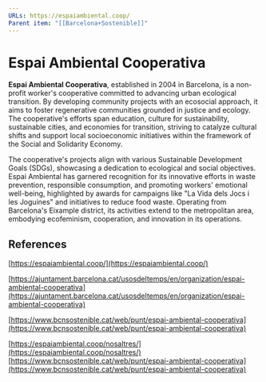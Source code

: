 ```yaml
---
URLs: https://espaiambiental.coop/
Parent item: "[[Barcelona+Sostenible]]"
---
```

# Espai Ambiental Cooperativa

**Espai Ambiental Cooperativa**, established in 2004 in Barcelona, is a non-profit worker's cooperative committed to advancing urban ecological transition. By developing community projects with an ecosocial approach, it aims to foster regenerative communities grounded in justice and ecology. The cooperative's efforts span education, culture for sustainability, sustainable cities, and economies for transition, striving to catalyze cultural shifts and support local socioeconomic initiatives within the framework of the Social and Solidarity Economy.

The cooperative's projects align with various Sustainable Development Goals (SDGs), showcasing a dedication to ecological and social objectives. Espai Ambiental has garnered recognition for its innovative efforts in waste prevention, responsible consumption, and promoting workers' emotional well-being, highlighted by awards for campaigns like "La Vida dels Jocs i les Joguines" and initiatives to reduce food waste. Operating from Barcelona's Eixample district, its activities extend to the metropolitan area, embodying ecofeminism, cooperation, and innovation in its operations.

## References

[https://espaiambiental.coop/](https://espaiambiental.coop/)

[https://ajuntament.barcelona.cat/usosdeltemps/en/organization/espai-ambiental-cooperativa](https://ajuntament.barcelona.cat/usosdeltemps/en/organization/espai-ambiental-cooperativa)

[https://www.bcnsostenible.cat/web/punt/espai-ambiental-cooperativa](https://www.bcnsostenible.cat/web/punt/espai-ambiental-cooperativa)

[https://espaiambiental.coop/nosaltres/](https://espaiambiental.coop/nosaltres/)
[https://www.bcnsostenible.cat/web/punt/espai-ambiental-cooperativa](https://www.bcnsostenible.cat/web/punt/espai-ambiental-cooperativa)